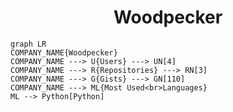 <h1 align="center">Woodpecker</h1>

```mermaid
graph LR
COMPANY_NAME{Woodpecker}
COMPANY_NAME ---> U{Users} ---> UN[4]
COMPANY_NAME ---> R{Repositories} ---> RN[3]
COMPANY_NAME ---> G{Gists} ---> GN[110]
COMPANY_NAME ---> ML{Most Used<br>Languages}
ML --> Python[Python]
```
